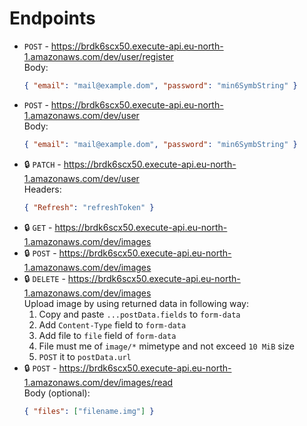 # Endpoints

-   `POST` - https://brdk6scx50.execute-api.eu-north-1.amazonaws.com/dev/user/register  
    Body:
    ```json
    { "email": "mail@example.dom", "password": "min6SymbString" }
    ```
-   `POST` - https://brdk6scx50.execute-api.eu-north-1.amazonaws.com/dev/user  
    Body:
    ```json
    { "email": "mail@example.dom", "password": "min6SymbString" }
    ```
-   :lock: `PATCH` - https://brdk6scx50.execute-api.eu-north-1.amazonaws.com/dev/user  
    Headers:
    ```json
    { "Refresh": "refreshToken" }
    ```
-   :lock: `GET` - https://brdk6scx50.execute-api.eu-north-1.amazonaws.com/dev/images
-   :lock: `POST` - https://brdk6scx50.execute-api.eu-north-1.amazonaws.com/dev/images
-   :lock: `DELETE` - https://brdk6scx50.execute-api.eu-north-1.amazonaws.com/dev/images  
    Upload image by using returned data in following way:
    1. Copy and paste `...postData.fields` to `form-data`
    2. Add `Content-Type` field to `form-data`
    3. Add file to `file` field of `form-data`
    4. File must me of `image/*` mimetype and not exceed `10 MiB` size
    5. `POST` it to `postData.url`
-   :lock: `POST` - https://brdk6scx50.execute-api.eu-north-1.amazonaws.com/dev/images/read  
    Body (optional):
    ```json
    { "files": ["filename.img"] }
    ```
